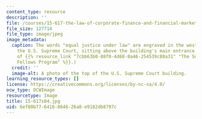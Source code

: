 ```yaml
---
content_type: resource
description: ''
file: /courses/15-617-the-law-of-corporate-finance-and-financial-markets-spring-2004/6ef80b776416864626a8e9182db8797c_15-617s04.jpg
file_size: 127714
file_type: image/jpeg
image_metadata:
  caption: The words "equal justice under law" are engraved in the west pediment of
    the U.S. Supreme Court, sitting above the building's main entrance. (Image courtesy
    of {{% resource_link "7cbb63b0-88f0-4d68-8a46-254539c88a31" "The Supreme Court
    Fellows Program" %}}.)
  credit: ''
  image-alt: A photo of the top of the U.S. Supreme Court building.
learning_resource_types: []
license: https://creativecommons.org/licenses/by-nc-sa/4.0/
ocw_type: OCWImage
resourcetype: Image
title: 15-617s04.jpg
uid: 6ef80b77-6416-8646-26a8-e9182db8797c
---
```

